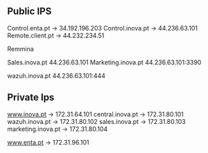## Public IPS

Control.enta.pt -> 34.192.196.203
Control.inova.pt -> 44.236.63.101
Remote.client.pt -> 44.232.234.51

Remmina 

Sales.inova.pt 44.236.63.101
Marketing.inova.pt 44.236.63.101:3390

wazuh.inova.pt 44.236.63.101:444

## Private Ips

www.inova.pt -> 172.31.64.101
central.inova.pt ->  172.31.80.101
wazuh.inova.pt -> 172.31.80.102
sales.inova.pt -> 172.31.80.103
marketing.inova.pt -> 172.31.80.104

www.enta.pt -> 172.31.96.101
